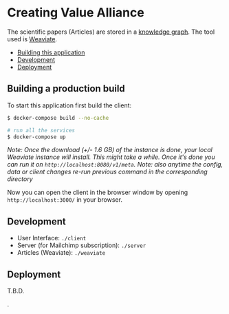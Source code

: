 
# Creating Value Alliance

The scientific papers (Articles) are stored in a [knowledge graph](https://www.semi.technology/documentation/weaviate/current/about/philosophy.html). The tool used is [Weaviate](https://github.com/semi-technologies/weaviate).

- [Building this application](#building-a-production-build)
- [Development](#development)
- [Deployment](#deployment)

## Building a production build

To start this application first build the client:

```bash
$ docker-compose build --no-cache

# run all the services
$ docker-compose up
```

_Note: Once the download (+/- 1.6 GB) of the instance is done, your local Weaviate instance will install. This might take a while. Once it's done you can run it on `http://localhost:8080/v1/meta`._
_Note: also anytime the config, data or client changes re-run previous command in the corresponding directory_

Now you can open the client in the browser window by opening `http://localhost:3000/` in your browser.

## Development

- User Interface: `./client`
- Server (for Mailchimp subscription): `./server`
- Articles (Weaviate): `./weaviate`

## Deployment

T.B.D.

.

